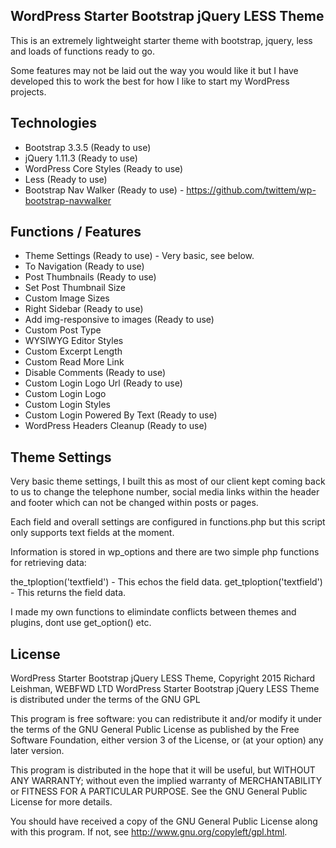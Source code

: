 WordPress Starter Bootstrap jQuery LESS Theme
---------------
This is an extremely lightweight starter theme with bootstrap, jquery, less and loads of functions ready to go.

Some features may not be laid out the way you would like it but I have developed this to work the best for how I like to start my WordPress projects.

Technologies
---------------
- Bootstrap 3.3.5 (Ready to use)
- jQuery 1.11.3 (Ready to use)
- WordPress Core Styles (Ready to use)
- Less (Ready to use)
- Bootstrap Nav Walker (Ready to use) - https://github.com/twittem/wp-bootstrap-navwalker

Functions / Features
---------------
- Theme Settings (Ready to use) - Very basic, see below.
- To Navigation (Ready to use)
- Post Thumbnails (Ready to use)
- Set Post Thumbnail Size
- Custom Image Sizes
- Right Sidebar (Ready to use)
- Add img-responsive to images (Ready to use)
- Custom Post Type
- WYSIWYG Editor Styles
- Custom Excerpt Length
- Custom Read More Link
- Disable Comments (Ready to use)
- Custom Login Logo Url (Ready to use)
- Custom Login Logo
- Custom Login Styles
- Custom Login Powered By Text (Ready to use)
- WordPress Headers Cleanup (Ready to use)


Theme Settings
---------------
Very basic theme settings, I built this as most of our client kept coming back to us to change the telephone number, social media links within the header and footer which can not be changed within posts or pages.

Each field and overall settings are configured in functions.php but this script only supports text fields at the moment.

Information is stored in wp_options and there are two simple php functions for retrieving data:

the_tploption('textfield') - This echos the field data.
get_tploption('textfield') - This returns the field data.

I made my own functions to elimindate conflicts between themes and plugins, dont use get_option() etc.

License
---------------
WordPress Starter Bootstrap jQuery LESS Theme, Copyright 2015 Richard Leishman, WEBFWD LTD
WordPress Starter Bootstrap jQuery LESS Theme is distributed under the terms of the GNU GPL

This program is free software: you can redistribute it and/or modify
it under the terms of the GNU General Public License as published by
the Free Software Foundation, either version 3 of the License, or
(at your option) any later version.

This program is distributed in the hope that it will be useful,
but WITHOUT ANY WARRANTY; without even the implied warranty of
MERCHANTABILITY or FITNESS FOR A PARTICULAR PURPOSE.  See the
GNU General Public License for more details.

You should have received a copy of the GNU General Public License
along with this program.  If not, see http://www.gnu.org/copyleft/gpl.html.